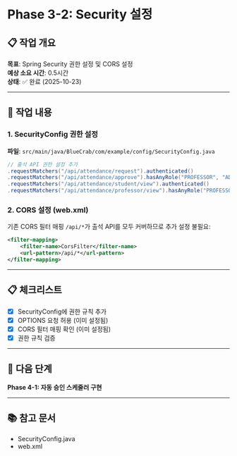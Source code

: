 # Phase 3-2: Security 설정

## 📋 작업 개요

**목표**: Spring Security 권한 설정 및 CORS 설정  
**예상 소요 시간**: 0.5시간  
**상태**: ✅ 완료 (2025-10-23)

---

## 🎯 작업 내용

### 1. SecurityConfig 권한 설정

**파일**: `src/main/java/BlueCrab/com/example/config/SecurityConfig.java`

```java
// 출석 API 권한 설정 추가
.requestMatchers("/api/attendance/request").authenticated()
.requestMatchers("/api/attendance/approve").hasAnyRole("PROFESSOR", "ADMIN")
.requestMatchers("/api/attendance/student/view").authenticated()
.requestMatchers("/api/attendance/professor/view").hasAnyRole("PROFESSOR", "ADMIN")
```

### 2. CORS 설정 (web.xml)

기존 CORS 필터 매핑 `/api/*`가 출석 API를 모두 커버하므로 추가 설정 불필요:
```xml
<filter-mapping>
    <filter-name>CorsFilter</filter-name>
    <url-pattern>/api/*</url-pattern>
</filter-mapping>
```

---

## 📋 체크리스트

- [x] SecurityConfig에 권한 규칙 추가
- [x] OPTIONS 요청 허용 (이미 설정됨)
- [x] CORS 필터 매핑 확인 (이미 설정됨)
- [x] 권한 규칙 검증

---

## 🎯 다음 단계

**Phase 4-1: 자동 승인 스케줄러 구현**

---

## 📚 참고 문서

- SecurityConfig.java
- web.xml

